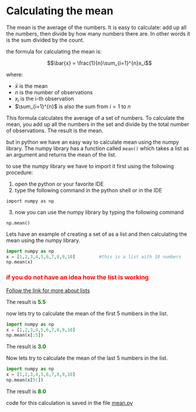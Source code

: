 # Calculating the mean

The mean is the average of the numbers. It is easy to calculate: add up all the numbers, then divide by how many numbers there are. In other words it is the sum divided by the count.

the formula for calculating the mean is:

$$\bar{x} = \frac{1}{n}\sum_{i=1}^{n}x_i$$

where:
- $\bar{x}$ is the mean
- $n$ is the number of observations
- $x_i$ is the i-th observation
- $\sum_{i=1}^{n}$ is also the sum from ${i=1}$ to ${n}$ 

This formula calculates the average of a set of numbers. To calculate the mean, you add up all the numbers in the set and divide by the total number of observations. The result is the mean.

but in python we have an easy way to calculate mean using the numpy library. The numpy library has a function called `mean()` which takes a list as an argument and returns the mean of the list.

to use the numpy library we have to import it first using the following procedure:

1. open the python or your favorite IDE
2. type the following command in the python shell or in the IDE
```
import numpy as np
```
3. now you can use the numpy library by typing the following command
```
np.mean()
```

Lets have an example of creating a set of as a list and then calculating the mean using the numpy library.

```python
import numpy as np
x = [1,2,3,4,5,6,7,8,9,10]         #this is a list with 10 numbers
np.mean(x)
```
<h3><span style="color: #ff0000;">if you do not have an idea how the list is working</span></h3> 

[Follow the link for more about lists](list.md)

The result is <b><span style="color:green"> 5.5 </span></b>

now lets try to calculate the mean of the first 5 numbers in the list.

```python
import numpy as np
x = [1,2,3,4,5,6,7,8,9,10]
np.mean(x[:5])
```
The result is <b><span style="color:green"> 3.0 </span></b>

Now lets try to calculate the mean of the last 5 numbers in the list.

```python
import numpy as np
x = [1,2,3,4,5,6,7,8,9,10]
np.mean(x[5:])
```
The result is <b><span style="color:green"> 8.0 </span></b>

code for this calculation is saved in the file [mean.py](code/mean.py)